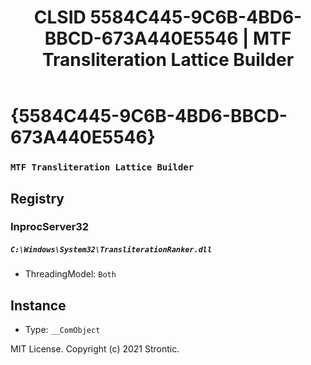 ﻿---
title: "CLSID 5584C445-9C6B-4BD6-BBCD-673A440E5546 | MTF Transliteration Lattice Builder"
excerpt: What is COM-Object CLSID 5584C445-9C6B-4BD6-BBCD-673A440E5546?
---

# {5584C445-9C6B-4BD6-BBCD-673A440E5546}

### `MTF Transliteration Lattice Builder`

## Registry


### InprocServer32

##### `C:\Windows\System32\TransliterationRanker.dll`
* ThreadingModel: `Both`

## Instance

* Type: `__ComObject`

MIT License. Copyright (c) 2021 Strontic.


